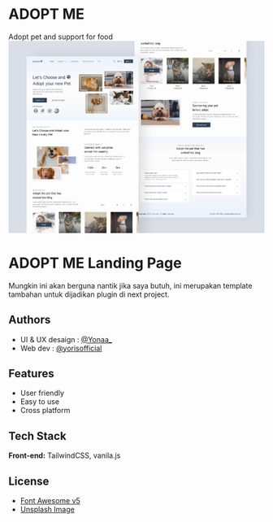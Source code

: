 # ADOPT ME 
Adopt pet and support for food
![SHOT IMAGE](https://github.com/yorisofficial/adoptme/blob/main/Shot.jpg)


# ADOPT ME Landing Page

Mungkin ini akan berguna nantik jika saya butuh, ini merupakan template tambahan untuk dijadikan plugin di next project.




## Authors

- UI & UX desaign : [@Yonaa_](https://dribbble.com/shots/18631433-Adoptme-Landing-Page?utm_source=Clipboard_Shot&utm_campaign=Yonaa_&utm_content=Adoptme%20-%20Landing%20Page&utm_medium=Social_Share&utm_source=Clipboard_Shot&utm_campaign=Yonaa_&utm_content=Adoptme%20-%20Landing%20Page&utm_medium=Social_Share&utm_source=Clipboard_Shot&utm_campaign=Yonaa_&utm_content=Adoptme%20-%20Landing%20Page&utm_medium=Social_Share&utm_source=Clipboard_Shot&utm_campaign=Yonaa_&utm_content=Adoptme%20-%20Landing%20Page&utm_medium=Social_Share)
- Web dev : [@yorisofficial](https://www.github.com/yorisofficial)


## Features

- User friendly
- Easy to use
- Cross platform


## Tech Stack

**Front-end:** TailwindCSS, vanila.js


## License

- [Font Awesome v5](https://fontawesome.com/v5/search)
- [Unsplash Image](https://unsplash.com/)


